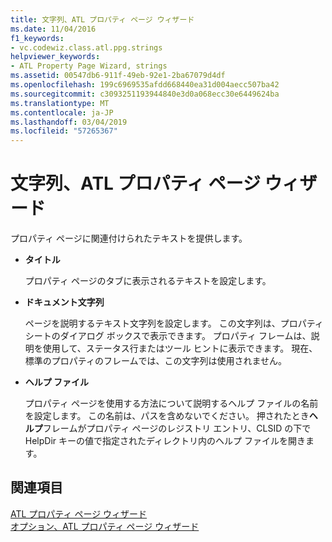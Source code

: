 ```yaml
---
title: 文字列、ATL プロパティ ページ ウィザード
ms.date: 11/04/2016
f1_keywords:
- vc.codewiz.class.atl.ppg.strings
helpviewer_keywords:
- ATL Property Page Wizard, strings
ms.assetid: 00547db6-911f-49eb-92e1-2ba67079d4df
ms.openlocfilehash: 199c6969535afdd668440ea31d004aecc507ba42
ms.sourcegitcommit: c3093251193944840e3d0a068ecc30e6449624ba
ms.translationtype: MT
ms.contentlocale: ja-JP
ms.lasthandoff: 03/04/2019
ms.locfileid: "57265367"
---
```

# <a name="strings-atl-property-page-wizard"></a>文字列、ATL プロパティ ページ ウィザード

プロパティ ページに関連付けられたテキストを提供します。

- **タイトル**

   プロパティ ページのタブに表示されるテキストを設定します。

- **ドキュメント文字列**

   ページを説明するテキスト文字列を設定します。 この文字列は、プロパティ シートのダイアログ ボックスで表示できます。 プロパティ フレームは、説明を使用して、ステータス行またはツール ヒントに表示できます。 現在、標準のプロパティのフレームでは、この文字列は使用されません。

- **ヘルプ ファイル**

   プロパティ ページを使用する方法について説明するヘルプ ファイルの名前を設定します。 この名前は、パスを含めないでください。 押されたとき**ヘルプ**フレームがプロパティ ページのレジストリ エントリ、CLSID の下で HelpDir キーの値で指定されたディレクトリ内のヘルプ ファイルを開きます。

## <a name="see-also"></a>関連項目

[ATL プロパティ ページ ウィザード](../../atl/reference/atl-property-page-wizard.md)<br/>
[オプション、ATL プロパティ ページ ウィザード](../../atl/reference/options-atl-property-page-wizard.md)
